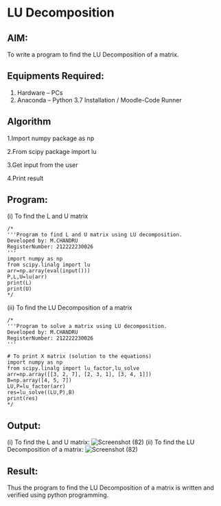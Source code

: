 # LU Decomposition 

## AIM:
To write a program to find the LU Decomposition of a matrix.

## Equipments Required:
1. Hardware – PCs
2. Anaconda – Python 3.7 Installation / Moodle-Code Runner

## Algorithm
1.Import numpy package as np

2.From scipy package import lu

3.Get input from the user

4.Print result

## Program:
(i) To find the L and U matrix
```
/*
'''Program to find L and U matrix using LU decomposition.
Developed by: M.CHANDRU
RegisterNumber: 212222230026
'''
import numpy as np
from scipy.linalg import lu
arr=np.array(eval(input()))
P,L,U=lu(arr)
print(L)
print(U)
*/
```
(ii) To find the LU Decomposition of a matrix
```
/*
'''Program to solve a matrix using LU decomposition.
Developed by: M.CHANDRU
RegisterNumber: 212222230026
'''

# To print X matrix (solution to the equations)
import numpy as np
from scipy.linalg import lu_factor,lu_solve
arr=np.array([[3, 2, 7], [2, 3, 1], [3, 4, 1]])
B=np.array([4, 5, 7])
LU,P=lu_factor(arr)
res=lu_solve((LU,P),B)
print(res)
*/
```

## Output:
(i) To find the L and U matrix:
![Screenshot (82)](https://github.com/chandrumathiyazhagan/LU-Decomposition/assets/119393023/366af220-3947-4831-809f-19e328929c42)
(ii) To find the LU Decomposition of a matrix:
![Screenshot (82)](https://github.com/chandrumathiyazhagan/LU-Decomposition/assets/119393023/ea4a4725-2b1d-4d77-94a6-546a71200d4e)


## Result:
Thus the program to find the LU Decomposition of a matrix is written and verified using python programming.

